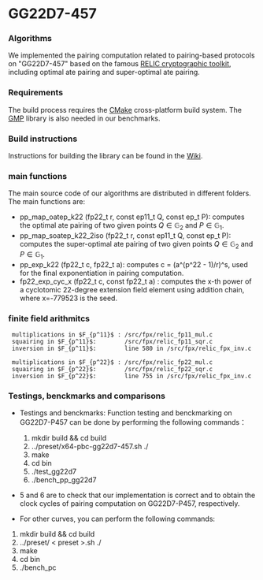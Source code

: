 # GG22D7-457

### Algorithms

We implemented the pairing computation related to pairing-based protocols on "GG22D7-457" based on the famous [RELIC cryptographic toolkit](https://github.com/relic-toolkit/relic), including optimal ate pairing and super-optimal ate pairing.  

### Requirements

The build process requires the [CMake](https://cmake.org/) cross-platform build system. The [GMP](https://gmplib.org/) library is also needed in our benchmarks.

### Build instructions

Instructions for building the library can be found in the [Wiki](https://github.com/relic-toolkit/relic/wiki/Building).

### main functions
  
The main source code of our algorithms are distributed in different folders.  The main functions are:
* pp_map_oatep_k22 (fp22_t r, const ep11_t Q, const ep_t P): computes the optimal ate pairing of two given points $Q\in  \mathbb{G}_2$ and $P\in \mathbb{G}_1$.
* pp_map_soatep_k22_2iso (fp22_t r, const ep11_t Q, const ep_t P): computes the super-optimal ate pairing of two given points $Q\in  \mathbb{G}_2$ and $P\in \mathbb{G}_1$. 
* pp_exp_k22 (fp22_t c, fp22_t a): computes c = (a^(p^22 - 1)/r)^s, used for the final exponentiation in pairing computation. 
* fp22_exp_cyc_x (fp22_t c, const fp22_t a) : computes the x-th power of a cyclotomic 22-degree extension field element using addition chain, where x=-779523 is the seed. 

### finite field arithmitcs
     multiplications in $F_{p^11}$ : /src/fpx/relic_fp11_mul.c
     squairing in $F_{p^11}$:        /src/fpx/relic_fp11_sqr.c
     inversion in $F_{p^11}$:        line 580 in /src/fpx/relic_fpx_inv.c 
    
     multiplications in $F_{p^22}$ : /src/fpx/relic_fp22_mul.c
     squairing in $F_{p^22}$:        /src/fpx/relic_fp22_sqr.c
     inversion in $F_{p^22}$:        line 755 in /src/fpx/relic_fpx_inv.c 

### Testings, benckmarks and comparisons
* Testings and benckmarks: Function testing and benckmarking on GG22D7-P457 can be done by performing the following commands：

    1. mkdir build && cd build 
    2. ../preset/x64-pbc-gg22d7-457.sh ./
    3. make
    4. cd bin 
    5. ./test_gg22d7
    6. ./bench_pp_gg22d7

* 5 and 6 are to check that our implementation is correct and to obtain the clock cycles of pairing computation on GG22D7-P457, respectively. 
 
 *  For other curves, you can perform the following commands:
   1. mkdir build && cd build 
   2. ../preset/ < preset >.sh ./
   3. make
   4. cd bin 
   5. ./bench_pc